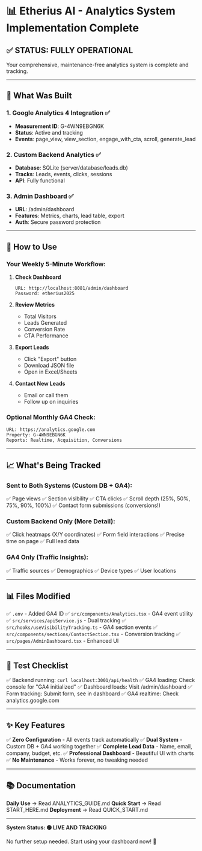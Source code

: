 # 📊 Etherius AI - Analytics System Implementation Complete

## ✅ STATUS: FULLY OPERATIONAL

Your comprehensive, maintenance-free analytics system is complete and tracking.

---

## 🎯 What Was Built

### 1. Google Analytics 4 Integration ✅
- **Measurement ID**: G-4WN9EBGN6K
- **Status**: Active and tracking
- **Events**: page_view, view_section, engage_with_cta, scroll, generate_lead

### 2. Custom Backend Analytics ✅
- **Database**: SQLite (server/database/leads.db)
- **Tracks**: Leads, events, clicks, sessions
- **API**: Fully functional

### 3. Admin Dashboard ✅
- **URL**: /admin/dashboard
- **Features**: Metrics, charts, lead table, export
- **Auth**: Secure password protection

---

## 🚀 How to Use

### Your Weekly 5-Minute Workflow:

1. **Check Dashboard**
   ```
   URL: http://localhost:8081/admin/dashboard
   Password: etherius2025
   ```

2. **Review Metrics**
   - Total Visitors
   - Leads Generated
   - Conversion Rate
   - CTA Performance

3. **Export Leads**
   - Click "Export" button
   - Download JSON file
   - Open in Excel/Sheets

4. **Contact New Leads**
   - Email or call them
   - Follow up on inquiries

### Optional Monthly GA4 Check:
```
URL: https://analytics.google.com
Property: G-4WN9EBGN6K
Reports: Realtime, Acquisition, Conversions
```

---

## 📈 What's Being Tracked

### Sent to Both Systems (Custom DB + GA4):
✅ Page views
✅ Section visibility
✅ CTA clicks
✅ Scroll depth (25%, 50%, 75%, 90%, 100%)
✅ Contact form submissions (conversions!)

### Custom Backend Only (More Detail):
✅ Click heatmaps (X/Y coordinates)
✅ Form field interactions
✅ Precise time on page
✅ Full lead data

### GA4 Only (Traffic Insights):
✅ Traffic sources
✅ Demographics
✅ Device types
✅ User locations

---

## 📊 Files Modified

✅ `.env` - Added GA4 ID
✅ `src/components/Analytics.tsx` - GA4 event utility
✅ `src/services/apiService.js` - Dual tracking
✅ `src/hooks/useVisibilityTracking.ts` - GA4 section events
✅ `src/components/sections/ContactSection.tsx` - Conversion tracking
✅ `src/pages/AdminDashboard.tsx` - Enhanced UI

---

## 🧪 Test Checklist

✅ Backend running: `curl localhost:3001/api/health`
✅ GA4 loading: Check console for "GA4 initialized"
✅ Dashboard loads: Visit /admin/dashboard
✅ Form tracking: Submit form, see in dashboard
✅ GA4 realtime: Check analytics.google.com

---

## ✨ Key Features

✅ **Zero Configuration** - All events track automatically
✅ **Dual System** - Custom DB + GA4 working together
✅ **Complete Lead Data** - Name, email, company, budget, etc.
✅ **Professional Dashboard** - Beautiful UI with charts
✅ **No Maintenance** - Works forever, no tweaking needed

---

## 📚 Documentation

**Daily Use** → Read ANALYTICS_GUIDE.md
**Quick Start** → Read START_HERE.md
**Deployment** → Read QUICK_START.md

---

**System Status: 🟢 LIVE AND TRACKING**

No further setup needed. Start using your dashboard now! 🚀
